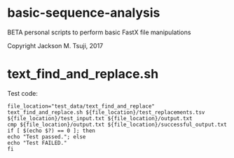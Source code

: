 # basic-sequence-analysis
BETA personal scripts to perform basic FastX file manipulations

Copyright Jackson M. Tsuji, 2017

# text_find_and_replace.sh
Test code: 
```
file_location="test_data/text_find_and_replace"
text_find_and_replace.sh ${file_location}/test_replacements.tsv ${file_location}/test_input.txt ${file_location}/output.txt
cmp ${file_location}/output.txt ${file_location}/successful_output.txt
if [ $(echo $?) == 0 ]; then
echo "Test passed."; else
echo "Test FAILED."
fi
```
